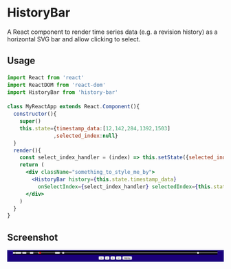 # HistoryBar

A React component to render time series data (e.g. a revision history) as a horizontal SVG bar and allow clicking to select.

## Usage

```jsx
import React from 'react'
import ReactDOM from 'react-dom'
import HistoryBar from 'history-bar'

class MyReactApp extends React.Component(){
  constructor(){
    super()
    this.state={timestamp_data:[12,142,284,1392,1503]
               ,selected_index:null}
  }
  render(){
    const select_index_handler = (index) => this.setState({selected_index:index})
    return (
      <div className="something_to_style_me_by">
        <HistoryBar history={this.state.timestamp_data}
          onSelectIndex={select_index_handler} selectedIndex={this.state.selected_index}/>
      </div>
    )
  }
}
```

## Screenshot

![screenshot](/img/screenshot.png)
